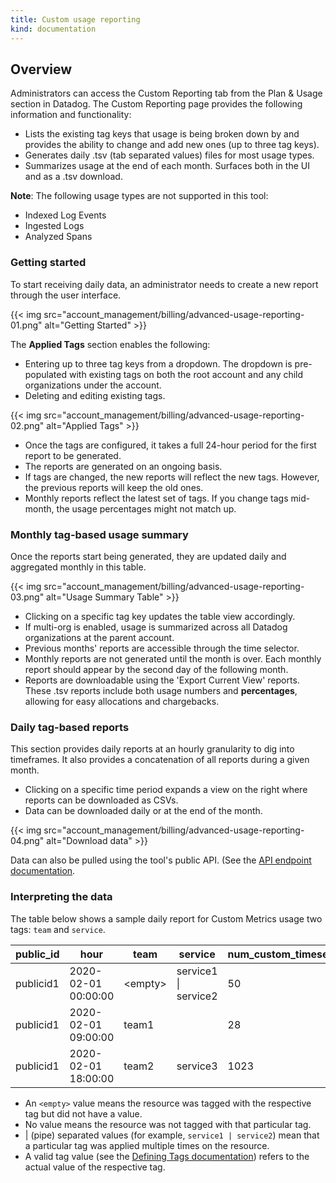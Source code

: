 ```yaml
---
title: Custom usage reporting
kind: documentation
---
```


## Overview

Administrators can access the Custom Reporting tab from the Plan & Usage section in Datadog. The Custom Reporting page provides the following information and functionality:

* Lists the existing tag keys that usage is being broken down by and provides the ability to change and add new ones (up to three tag keys).
* Generates daily .tsv (tab separated values) files for most usage types.
* Summarizes usage at the end of each month. Surfaces both in the UI and as a .tsv download.

**Note**: The following usage types are not supported in this tool:

* Indexed Log Events
* Ingested Logs
* Analyzed Spans

### Getting started

To start receiving daily data, an administrator needs to create a new report through the user interface. 

{{< img src="account_management/billing/advanced-usage-reporting-01.png" alt="Getting Started" >}}

The **Applied Tags** section enables the following:

* Entering up to three tag keys from a dropdown. The dropdown is pre-populated with existing tags on both the root account and any child organizations under the account.
* Deleting and editing existing tags.

{{< img src="account_management/billing/advanced-usage-reporting-02.png" alt="Applied Tags" >}}

* Once the tags are configured, it takes a full 24-hour period for the first report to be generated.
* The reports are generated on an ongoing basis.
* If tags are changed, the new reports will reflect the new tags. However, the previous reports will keep the old ones.
* Monthly reports reflect the latest set of tags. If you change tags mid-month, the usage percentages might not match up. 

### Monthly tag-based usage summary

Once the reports start being generated, they are updated daily and aggregated monthly in this table.

{{< img src="account_management/billing/advanced-usage-reporting-03.png" alt="Usage Summary Table" >}}

* Clicking on a specific tag key updates the table view accordingly.
* If multi-org is enabled, usage is summarized across all Datadog organizations at the parent account.
* Previous months' reports are accessible through the time selector.
* Monthly reports are not generated until the month is over. Each monthly report should appear by the second day of the following month. 
* Reports are downloadable using the 'Export Current View' reports. These .tsv reports include both usage numbers and **percentages**, allowing for easy allocations and chargebacks.

### Daily tag-based reports

This section provides daily reports at an hourly granularity to dig into timeframes. It also provides a concatenation of all reports during a given month.

* Clicking on a specific time period expands a view on the right where reports can be downloaded as CSVs.
* Data can be downloaded daily or at the end of the month.

{{< img src="account_management/billing/advanced-usage-reporting-04.png" alt="Download data" >}}

Data can also be pulled using the tool's public API. (See the [API endpoint documentation][2].

### Interpreting the data

The table below shows a sample daily report for Custom Metrics usage two tags: `team` and `service`.

| public_id   | hour                  | team      | service               | num_custom_timeseries           |
|-------------|-----------------------|-----------|-----------------------|---------------------------------|
| publicid1   | 2020-02-01 00:00:00   | &lt;empty&gt; | service1 &#124; service2 | 50                              |
| publicid1   | 2020-02-01 09:00:00   | team1     |                       | 28                              |
| publicid1   | 2020-02-01 18:00:00   | team2     | service3              | 1023                            |


* An `<empty>` value means the resource was tagged with the respective tag but did not have a value.
* No value means the resource was not tagged with that particular tag.
* | (pipe) separated values (for example, `service1 | service2`) mean that a particular tag was applied multiple times on the resource.
* A valid tag value (see the [Defining Tags documentation][1]) refers to the actual value of the respective tag.


[1]: https://docs.datadoghq.com/tagging/#defining-tags
[2]: https://docs.datadoghq.com/api/#get-daily-custom-reporting-available-files
